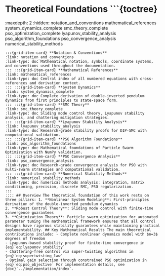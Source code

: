 # Theoretical Foundations ```{toctree}

:maxdepth: 2
:hidden: notation_and_conventions
mathematical_references
system_dynamics_complete
smc_theory_complete
pso_optimization_complete
lyapunov_stability_analysis
pso_algorithm_foundations
pso_convergence_analysis
numerical_stability_methods
``` This section provides theoretical coverage of the double-inverted pendulum control system, including mathematical foundations, control theory, and optimization algorithms. ## Contents ::::{grid} 2
:::{grid-item-card} **Notation & Conventions**
:link: notation_and_conventions
:link-type: doc Mathematical notation, symbols, coordinate systems, and conventions used throughout the documentation.
::: :::{grid-item-card} **Mathematical References**
:link: mathematical_references
:link-type: doc Central index of all numbered equations with cross-references and derivation context.
::: :::{grid-item-card} **System Dynamics**
:link: system_dynamics_complete
:link-type: doc Complete derivation of double-inverted pendulum dynamics from first principles to state-space form.
::: :::{grid-item-card} **SMC Theory**
:link: smc_theory_complete
:link-type: doc Sliding mode control theory, Lyapunov stability analysis, and chattering mitigation strategies.
::: :::{grid-item-card} **Lyapunov Stability Analysis**
:link: lyapunov_stability_analysis
:link-type: doc Research-grade stability proofs for DIP-SMC with computational validation.
::: :::{grid-item-card} **PSO Algorithm Foundations**
:link: pso_algorithm_foundations
:link-type: doc Mathematical foundations of Particle Swarm Optimization with NumPy validation.
::: :::{grid-item-card} **PSO Convergence Analysis**
:link: pso_convergence_analysis
:link-type: doc Research-grade convergence analysis for PSO with multi-swarm strategies and computational validation.
::: :::{grid-item-card} **Numerical Stability Methods**
:link: numerical_stability_methods
:link-type: doc numerical methods analysis: integration, matrix conditioning, precision, discrete SMC, PSO regularization.
:::
:::: ## Overview The theoretical foundation of this work rests on three pillars: 1. **Nonlinear System Modeling**: First-principles derivation of the double-inverted pendulum dynamics
2. **Robust Control Theory**: Sliding mode control with finite-time convergence guarantees
3. **Optimization Theory**: Particle swarm optimization for automated parameter tuning The mathematical framework ensures that all control designs have rigorous stability guarantees while maintaining practical implementability. ## Key Mathematical Results The main theoretical contributions include: - Complete nonlinear dynamics model with $n=3$ degrees of freedom
- Lyapunov-based stability proof for finite-time convergence in {eq}`eq:lyapunov_stability`
- Chattering-free control via super-twisting algorithms in {eq}`eq:supertwisting_law`
- Optimal gain selection through constrained PSO optimization in {eq}`eq:pso_objective` For implementation details, see {doc}`../implementation/index`.